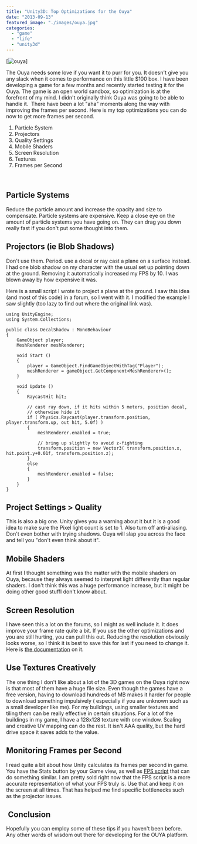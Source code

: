 ```yaml
---
title: "Unity3D: Top Optimizations for the Ouya"
date: "2013-09-13"
featured_image: "./images/ouya.jpg"
categories: 
  - "game"
  - "life"
  - "unity3d"
---
```


[![ouya](./images/ouya.jpg)]

The Ouya needs some love if you want it to purr for you. It doesn't give you any slack when it comes to performance on this little $100 box. I have been developing a game for a few months and recently started testing it for the Ouya. The game is an open world sandbox, so optimization is at the forefront of my mind. I didn't originally think Ouya was going to be able to handle it.  There have been a lot "aha" moments along the way with improving the frames per second. Here is my top optimizations you can do now to get more frames per second.

1. Particle System
2. Projectors
3. Quality Settings
4. Mobile Shaders
5. Screen Resolution
6. Textures
7. Frames per Second

 

##  Particle Systems

Reduce the particle amount and increase the opacity and size to compensate. Particle systems are expensive. Keep a close eye on the amount of particle systems you have going on. They can drag you down really fast if you don't put some thought into them.

## Projectors (ie Blob Shadows)

Don't use them. Period. use a decal or ray cast a plane on a surface instead. I had one blob shadow on my character with the usual set up pointing down at the ground. Removing it automatically increased my FPS by 10. I was blown away by how expensive it was.

Here is a small script I wrote to project a plane at the ground. I saw this idea (and most of this code) in a forum, so I went with it. I modified the example I saw slightly (too lazy to find out where the original link was).

    using UnityEngine;
    using System.Collections;
    
    public class DecalShadow : MonoBehaviour 
    {		
        GameObject player;
        MeshRenderer meshRenderer;
    
        void Start () 
        {
            player = GameObject.FindGameObjectWithTag("Player");		
            meshRenderer = gameObject.GetComponent<MeshRenderer>();		
        }
    
        void Update () 
        {
            RaycastHit hit;
    
            // cast ray down, if it hits within 5 meters, position decal, 
            // otherwise hide it
            if ( Physics.Raycast(player.transform.position, player.transform.up, out hit, 5.0f) )
            {
                meshRenderer.enabled = true;
    
                // bring up slightly to avoid z-fighting	
                transform.position = new Vector3( transform.position.x, hit.point.y+0.01f, transform.position.z);
            }
            else
            {
                meshRenderer.enabled = false;
            }
        }
    }

## Project Settings > Quality

This is also a big one. Unity gives you a warning about it but it is a good idea to make sure the Pixel light count is set to 1. Also turn off anti-aliasing. Don't even bother with trying shadows. Ouya will slap you across the face and tell you "don't even think about it".

## Mobile Shaders

At first I thought something was the matter with the mobile shaders on Ouya, because they always seemed to interpret light differently than regular shaders. I don't think this was a huge performance increase, but it might be doing other good stuffI don't know about.

## Screen Resolution

I have seen this a lot on the forums, so I might as well include it. It does improve your frame rate quite a bit. If you use the other optimizations and you are still hurting, you can pull this out. Reducing the resolution obviously looks worse, so I think it is best to save this for last if you need to change it. Here is [the documentation](http://docs.unity3d.com/Documentation/ScriptReference/Screen.SetResolution.html) on it.

## Use Textures Creatively

The one thing I don't like about a lot of the 3D games on the Ouya right now is that most of them have a huge file size. Even though the games have a free version, having to download hundreds of MB makes it harder for people to download something impulsively ( especially if you are unknown such as a small developer like me). For my buildings, using smaller textures and tiling them can be really effective in certain situations. For a lot of the buildings in my game, I have a 128x128 texture with one window. Scaling and creative UV mapping can do the rest. It isn't AAA quality, but the hard drive space it saves adds to the value.

## Monitoring Frames per Second

I read quite a bit about how Unity calculates its frames per second in game. You have the Stats button by your Game view, as well as [FPS script](http://wiki.unity3d.com/index.php?title=FramesPerSecond) that can do something similar. I am pretty sold right now that the FPS script is a more accurate representation of what your FPS truly is. Use that and keep it on the screen at all times. That has helped me find specific bottlenecks such as the projector issues.

##  Conclusion

Hopefully you can employ some of these tips if you haven't been before. Any other words of wisdom out there for developing for the OUYA platform.
